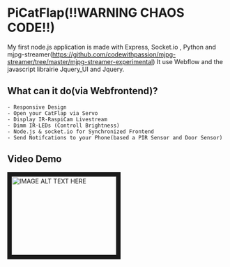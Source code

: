 PiCatFlap(!!WARNING CHAOS CODE!!)
===

My first node.js application is made with Express, Socket.io , Python and mjpg-streamer(https://github.com/codewithpassion/mjpg-streamer/tree/master/mjpg-streamer-experimental)
It use Webflow and the javascript librairie Jquery_UI and Jquery.

## What can it do(via Webfrontend)?
	- Responsive Design
	- Open your CatFlap via Servo 
	- Display IR-RaspiCam Livestream 
	- Dimm IR-LEDs (Controll Brightness)
	- Node.js & socket.io for Synchronized Frontend
	- Send Notifcations to your Phone(based a PIR Sensor and Door Sensor)

## Video Demo
 
<a href="http://www.youtube.com/watch?feature=player_embedded&v=YOUTUBE_VIDEO_ID_HERE
" target="_blank"><img src="http://img.youtube.com/vi/YOUTUBE_VIDEO_ID_HERE/0.jpg" 
alt="IMAGE ALT TEXT HERE" width="240" height="180" border="10" /></a>
